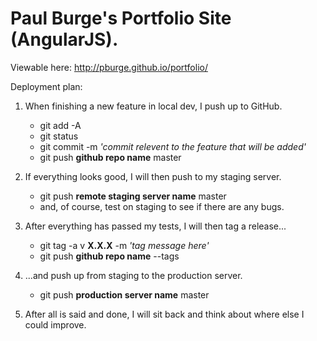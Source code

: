 # Paul Burge's Portfolio Site (AngularJS).

Viewable here: http://pburge.github.io/portfolio/

Deployment plan:

1. When finishing a new feature in local dev, I push up to GitHub.
	- git add -A
	- git status 
	- git commit -m *'commit relevent to the feature that will be added'*
	- git push **github repo name** master

2. If everything looks good, I will then push to my staging server.
	- git push **remote staging server name** master
	* and, of course, test on staging to see if there are any bugs.

3. After everything has passed my tests, I will then tag a release...
	- git tag -a v **X.X.X** -m *'tag message here'*
	- git push **github repo name** --tags

4. ...and push up from staging to the production server.
	- git push **production server name** master

5. After all is said and done, I will sit back and think about where else I could improve.
